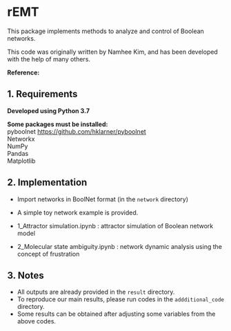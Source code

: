 # rEMT
This package implements methods to analyze and control of Boolean networks.

This code was originally written by Namhee Kim, and has been developed with the help of many others.

**Reference:**


## 1. Requirements

**Developed using Python 3.7**  

**Some packages must be installed:**  
pyboolnet <https://github.com/hklarner/pyboolnet>  
Networkx  
NumPy  
Pandas  
Matplotlib  


## 2. Implementation

+ Import networks in BoolNet format (in the `network` directory)
+ A simple toy network example is provided.  

+ 1_Attractor simulation.ipynb : attractor simulation of Boolean network model  
+ 2_Molecular state ambiguity.ipynb : network dynamic analysis using the concept of frustration  


## 3. Notes

+ All outputs are already provided in the `result` directory.  
+ To reproduce our main results, please run codes in the `addditional_code` directory.  
+ Some results can be obtained after adjusting some variables from the above codes.  